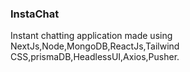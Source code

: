 ### InstaChat
Instant chatting application made using NextJs,Node,MongoDB,ReactJs,Tailwind CSS,prismaDB,HeadlessUI,Axios,Pusher.
